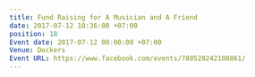 ```yaml
---
title: Fund Raising for A Musician and A Friend
date: 2017-07-12 10:36:00 +07:00
position: 18
Event date: 2017-07-12 00:00:00 +07:00
Venue: Dockers
Event URL: https://www.facebook.com/events/780528242108861/
---
```


